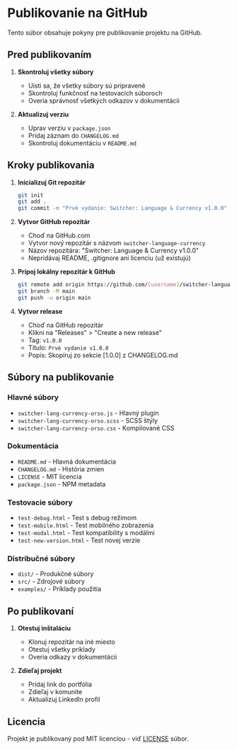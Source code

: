 # Publikovanie na GitHub

Tento súbor obsahuje pokyny pre publikovanie projektu na GitHub.

## Pred publikovaním

1. **Skontroluj všetky súbory**
   - Uisti sa, že všetky súbory sú pripravené
   - Skontroluj funkčnosť na testovacích súboroch
   - Overia správnosť všetkých odkazov v dokumentácii

2. **Aktualizuj verziu**
   - Uprav verziu v `package.json`
   - Pridaj záznam do `CHANGELOG.md`
   - Skontroluj dokumentáciu v `README.md`

## Kroky publikovania

1. **Inicializuj Git repozitár**
   ```bash
   git init
   git add .
   git commit -m "Prvé vydanie: Switcher: Language & Currency v1.0.0"
   ```

2. **Vytvor GitHub repozitár**
   - Choď na GitHub.com
   - Vytvor nový repozitár s názvom `switcher-language-currency`
   - Názov repozitára: "Switcher: Language & Currency v1.0.0"
   - Nepridávaj README, .gitignore ani licenciu (už existujú)

3. **Pripoj lokálny repozitár k GitHub**
   ```bash
   git remote add origin https://github.com/[username]/switcher-language-currency.git
   git branch -M main
   git push -u origin main
   ```

4. **Vytvor release**
   - Choď na GitHub repozitár
   - Klikni na "Releases" > "Create a new release"
   - Tag: `v1.0.0`
   - Título: `Prvé vydanie v1.0.0`
   - Popis: Skopíruj zo sekcie [1.0.0] z CHANGELOG.md

## Súbory na publikovanie

### Hlavné súbory
- `switcher-lang-currency-orso.js` - Hlavný plugin
- `switcher-lang-currency-orso.scss` - SCSS štýly
- `switcher-lang-currency-orso.css` - Kompilované CSS

### Dokumentácia
- `README.md` - Hlavná dokumentácia
- `CHANGELOG.md` - História zmien
- `LICENSE` - MIT licencia
- `package.json` - NPM metadata

### Testovacie súbory
- `test-debug.html` - Test s debug režimom
- `test-mobile.html` - Test mobilného zobrazenia
- `test-modal.html` - Test kompatibility s modálmi
- `test-new-version.html` - Test novej verzie

### Distribučné súbory
- `dist/` - Produkčné súbory
- `src/` - Zdrojové súbory
- `examples/` - Príklady použitia

## Po publikovaní

1. **Otestuj inštaláciu**
   - Klonuj repozitár na iné miesto
   - Otestuj všetky príklady
   - Overia odkazy v dokumentácii

2. **Zdieľaj projekt**
   - Pridaj link do portfólia
   - Zdieľaj v komunite
   - Aktualizuj LinkedIn profil

## Licencia

Projekt je publikovaný pod MIT licenciou - viď [LICENSE](LICENSE) súbor.
